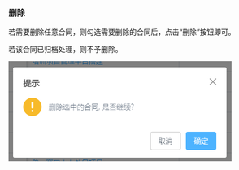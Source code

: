 ### 删除

若需要删除任意合同，则勾选需要删除的合同后，点击“删除”按钮即可。

若该合同已归档处理，则不予删除。

![](/assets/TIM截图20171215104357.png)



